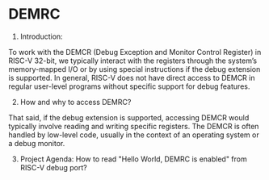 # DEMRC 

1. Introduction:

To work with the DEMCR (Debug Exception and Monitor Control Register) in RISC-V 32-bit, we typically interact with the registers through the system’s memory-mapped I/O or by using special instructions if the debug extension is supported. In general, RISC-V does not have direct access to DEMCR in regular user-level programs without specific support for debug features.

2. How and why to access DEMRC?
   
That said, if the debug extension is supported, accessing DEMCR would typically involve reading and writing specific registers. The DEMCR is often handled by low-level code, usually in the context of an operating system or a debug monitor.

3. Project Agenda: How to read "Hello World, DEMRC is enabled" from RISC-V debug port? 
